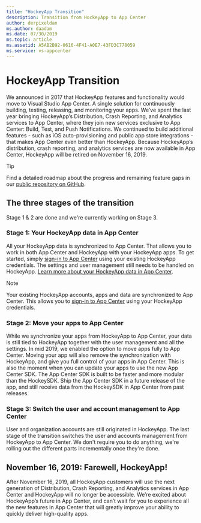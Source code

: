 ```yaml
---
title: "HockeyApp Transition"
description: Transition from HockeyApp to App Center
author: derpixeldan
ms.author: daadam
ms.date: 07/30/2019
ms.topic: article
ms.assetid: A5AB2B92-0616-4F41-A0E7-43FD3C778059
ms.service: vs-appcenter
---
```


# HockeyApp Transition

We announced in 2017 that HockeyApp features and functionality would move to Visual Studio App Center. A single solution for continuously building, testing, releasing, and monitoring your apps. We’ve spent the last year bringing HockeyApp’s Distribution, Crash Reporting, and Analytics services to App Center, where they join new services exclusive to App Center: Build, Test, and Push Notifications. We continued to build additional features - such as iOS auto-provisioning and public app store integrations - that makes App Center even better than HockeyApp. Because HockeyApp’s distribution, crash reporting, and analytics services are now available in App Center, HockeyApp will be retired on November 16, 2019.

> [!TIP]
> Find a detailed roadmap about the progress and remaining feature gaps in our [public repository on GitHub](https://github.com/Microsoft/appcenter/wiki/Roadmap#hockeyapp).

## The three stages of the transition

Stage 1 & 2 are done and we're currently working on Stage 3.

### Stage 1: Your HockeyApp data in App Center

All your HockeyApp data is synchronized to App Center. That allows you to work in both App Center and HockeyApp with your HockeyApp apps. To get started, simply [sign-in to App Center](https://appcenter.ms/login?utm_medium=referral_link&utm_source=Hockey%20App) using your existing HockeyApp credentials. The settings and user management still needs to be handled on HockeyApp. [Learn more about your HockeyApp data in App Center](~/transition/side-by-side.md).

> [!NOTE]
> Your existing HockeyApp accounts, apps and data are synchronized to App Center. This allows you to [sign-in to App Center](https://appcenter.ms/login?utm_medium=referral_link&utm_source=Hockey%20App) using your HockeyApp credentials.

### Stage 2: Move your apps to App Center

While we synchronize your apps from HockeyApp to App Center, your data is still tied to HockeyApp together with the user management and all the settings. In mid 2019, we enabled the option to move apps fully to App Center. Moving your app will also remove the synchronization with HockeyApp, and give you full control of your apps in App Center. This is also the moment when you can update your apps to use the new App Center SDK. The App Center SDK is built to be faster and more modular than the HockeySDK. Ship the App Center SDK in a future release of the app, and still receive data from the HockeySDK in App Center from past releases.

### Stage 3: Switch the user and account management to App Center

User and organization accounts are still originated in HockeyApp. The last stage of the transition switches the user and accounts management from HockeyApp to App Center. We don't require you to do anything, we're rolling out the different parts incrementally once they're done.

## November 16, 2019: Farewell, HockeyApp!

After November 16, 2019, all HockeyApp customers will use the next generation of Distribution, Crash Reporting, and Analytics services in App Center and HockeyApp will no longer be accessible. We’re excited about HockeyApp’s future in App Center, and can’t wait for you to experience all the new features in App Center that will greatly improve your ability to quickly deliver high-quality apps.
